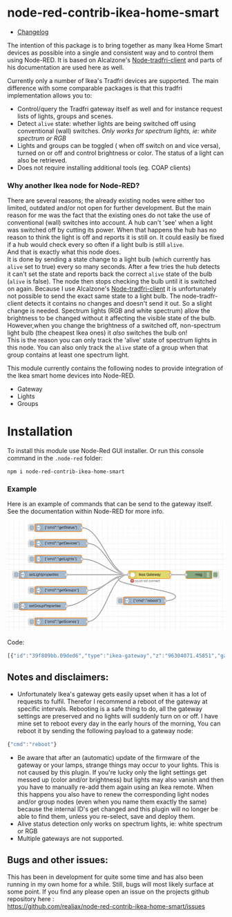 # node-red-contrib-ikea-home-smart

* [Changelog](RELEASE_NOTES.md)


The intention of this package is to bring together as many Ikea Home Smart devices as possible into a single and consistent way and to control them using Node-RED.
It is based on Alcalzone's [Node-tradfri-client](https://github.com/AlCalzone/node-tradfri-client) and parts of his documentation are used here as well. 

Currently only a number of Ikea's Tradfri devices are supported.  The main difference with some comparable packages is that this tradfri implementation allows you to:
* Control/query the Tradfri gateway itself as well and for instance request lists of lights, groups and scenes.
* Detect `alive` state: whether lights are being switched off using conventional (wall) switches. _Only works for spectrum lights, ie: white spectrum or RGB_
* Lights and groups can be toggled ( when off switch on and vice versa), turned on or off and control brightness or color. The status of a light can also be retrieved. 
* Does not require installing additional tools (eg. COAP clients)

### Why another Ikea node for Node-RED?

There are several reasons; the already existing nodes were either too limited, outdated and/or not open for further development. But the main 
reason for me was the fact that the existing ones do not take the use of conventional (wall) switches into account. A hub can't 'see' when a light was switched off by cutting its power. 
When that happens the hub has no reason to think the light is off and reports it is still on.
It could easily be fixed if a hub would check every so often if a light bulb is still `alive`.<br>
And that is exactly what this node does.<br>
It is done by sending a state change to a light bulb (which currently has `alive` set to true) every so many seconds. 
After a few tries the hub detects it can't set the state and reports back the correct `alive` state of the bulb (`alive` is false). The node then stops checking the 
bulb until it is switched on again. 
Because I use Alcalzone's [Node-tradfri-client](https://github.com/AlCalzone/node-tradfri-client) it is unfortunately not possible 
to send the exact same state to a light bulb. The node-tradfr-client detects it contains no changes and doesn't send it out. So a slight change is needed.
Spectrum lights (RGB and white spectrum) allow the brightness to be changed without it affecting the visible state of the bulb. <br>
However,when you change the brightness of a switched off, non-spectrum light bulb (the cheapest Ikea ones) it *also* switches the bulb on!<br>
This is the reason you can only track the 'alive' state of spectrum lights in this node. You can also only track the `alive` state of a group when that group contains 
at least one spectrum light.          


This module currently contains the following nodes to provide integration of the Ikea smart home devices into Node-RED.

* Gateway
* Lights
* Groups

# Installation
To install this module use Node-Red GUI installer. 
Or run this console command in the `.node-red` folder:

```
npm i node-red-contrib-ikea-home-smart
```

### Example

Here is an example of commands that can be send to the gateway itself. See the documentation within Node-RED for more info.

 ![Example](https://github.com/realjax/supportFiles/raw/master/images/ikea-home-smart-gateway-example.png)

Code:
```js
[{"id":"39f809bb.09ded6","type":"ikea-gateway","z":"96304071.45851","gateway":"e07f6086.631ba","name":"","x":560,"y":500,"wires":[["4389664f.000228"]]},{"id":"ca0ac358.8e8b5","type":"inject","z":"96304071.45851","name":"","topic":"","payload":"{\"cmd\":\"getStatus\"}","payloadType":"json","repeat":"","crontab":"","once":false,"onceDelay":0.1,"x":210,"y":320,"wires":[["39f809bb.09ded6"]]},{"id":"9ee79fcf.b448e","type":"inject","z":"96304071.45851","name":"","topic":"","payload":"{\"cmd\":\"getDevices\"}","payloadType":"json","repeat":"","crontab":"","once":false,"onceDelay":0.1,"x":220,"y":380,"wires":[["39f809bb.09ded6"]]},{"id":"761e3b96.450034","type":"inject","z":"96304071.45851","name":"","topic":"","payload":"{\"cmd\":\"getLights\"}","payloadType":"json","repeat":"","crontab":"","once":false,"onceDelay":0.1,"x":210,"y":440,"wires":[["39f809bb.09ded6"]]},{"id":"86dc5f16.f1d3e","type":"inject","z":"96304071.45851","name":"","topic":"","payload":"{\"cmd\":\"getGroups\"}","payloadType":"json","repeat":"","crontab":"","once":false,"onceDelay":0.1,"x":220,"y":560,"wires":[["39f809bb.09ded6"]]},{"id":"4389664f.000228","type":"debug","z":"96304071.45851","name":"","active":true,"tosidebar":true,"console":false,"tostatus":false,"complete":"true","targetType":"full","x":750,"y":500,"wires":[]},{"id":"70d0cde.9804534","type":"inject","z":"96304071.45851","name":"","topic":"","payload":"{\"cmd\":\"getScenes\"}","payloadType":"json","repeat":"","crontab":"","once":false,"onceDelay":0.1,"x":220,"y":680,"wires":[["39f809bb.09ded6"]]},{"id":"2eabe17a.86b0be","type":"inject","z":"96304071.45851","name":"","topic":"","payload":"{\"cmd\":\"reboot\"}","payloadType":"json","repeat":"","crontab":"","once":false,"onceDelay":0.1,"x":540,"y":600,"wires":[["39f809bb.09ded6"]]},{"id":"d4dd7bad.b941d8","type":"inject","z":"96304071.45851","name":"setLightproperties","topic":"","payload":"{\"cmd\":\"setLightProperties\",\"deviceId\":\"65551\",\"properties\":{\"on\":true,\"dimmer\":100,\"transitionTime\":1.5,\"colorTemperature\":50,\"color\":\"efd275\",\"hue\":4,\"saturation\":5}}","payloadType":"json","repeat":"","crontab":"","once":false,"onceDelay":0.1,"x":150,"y":500,"wires":[["39f809bb.09ded6"]]},{"id":"992212bb.52741","type":"inject","z":"96304071.45851","name":"setGroupProperties","topic":"","payload":"{\"cmd\":\"setGroupProperties\",\"groupId\":\"131073\",\"properties\":{\"on\":true,\"dimmer\":100,\"transitionTime\":1.5,\"sceneId\":196628}}","payloadType":"json","repeat":"","crontab":"","once":false,"onceDelay":0.1,"x":150,"y":620,"wires":[["39f809bb.09ded6"]]},{"id":"e07f6086.631ba","type":"ikea-smart-devices-gateway-config","z":"","name":"test","address":"192.168.1.50","identity":"tradfri_765467","psk":"erytgyiyugtfytgu"}]
```


## Notes and disclaimers:
* Unfortunately Ikea's gateway gets easily upset when it has a lot of requests to fulfil. 
Therefor I recommend a reboot of the gateway at specific intervals. 
Rebooting is a safe thing to do, all the gateway settings are preserved and no lights will suddenly turn on or off. 
I have mine set to reboot every day in the early hours of the morning, 
You can reboot it by sending the following payload to a gateway node:
```js
{"cmd":"reboot"}
```  
* Be aware that after an (automatic) update of the firmware of the gateway or your lamps, strange things may occur to your lights. This is not 
caused by this plugin. If you're lucky only the light settings get messed up (color and/or brightness) but lights may also vanish and then you have to manually re-add them again using an Ikea remote. When this happens 
you also have to renew the corresponding light nodes and/or group nodes (even when you name them exactly the same) because the internal ID's get changed and this plugin will 
no longer be able to find them, unless you re-select, save and deploy them. 
* Alive status detection only works on spectrum lights, ie: white spectrum or RGB
* Multiple gateways are not supported.


## Bugs and other issues:
This has been in development for quite some time and has also been running in my own home for a while. Still, bugs will most likely surface at some point. 
If you find any please open an issue on the projects github repository here :   
<https://github.com/realjax/node-red-contrib-ikea-home-smart/issues>
